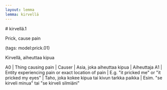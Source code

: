 ```yaml
---
layout: lemma
lemma: kirvellä
---
```


<div class="sense">
# <span class="sensename">kirvellä.1</span>

<span class="description">Prick, cause pain</span>

(tags: model:prick.01)

<span class="description">Kirvellä, aiheuttaa kipua</span>

A0 | Thing causing pain | Causer | Asia, joka aiheuttaa kipua | Aiheuttaja
A1 | Entity experiencing pain or exact location of pain | E.g. "it pricked me" or "it pricked my eyes" | Taho, joka kokee kipua tai kivun tarkka paikka | Esim. "se kirveli minua" tai "se kirveli silmiäni"

</div>

